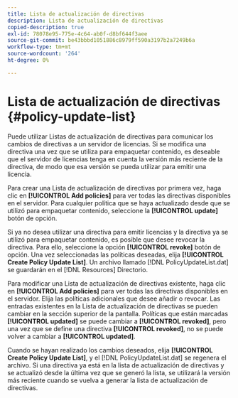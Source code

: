 ```yaml
---
title: Lista de actualización de directivas
description: Lista de actualización de directivas
copied-description: true
exl-id: 78078e95-775e-4c64-ab0f-d8bf644f3aee
source-git-commit: be43bbbd1051886c8979ff590a3197b2a7249b6a
workflow-type: tm+mt
source-wordcount: '264'
ht-degree: 0%

---
```


# Lista de actualización de directivas {#policy-update-list}

Puede utilizar Listas de actualización de directivas para comunicar los cambios de directivas a un servidor de licencias. Si se modifica una directiva una vez que se utiliza para empaquetar contenido, es deseable que el servidor de licencias tenga en cuenta la versión más reciente de la directiva, de modo que esa versión se pueda utilizar para emitir una licencia.

Para crear una Lista de actualización de directivas por primera vez, haga clic en **[!UICONTROL Add policies]** para ver todas las directivas disponibles en el servidor. Para cualquier política que se haya actualizado desde que se utilizó para empaquetar contenido, seleccione la **[!UICONTROL update]** botón de opción.

Si ya no desea utilizar una directiva para emitir licencias y la directiva ya se utilizó para empaquetar contenido, es posible que desee revocar la directiva. Para ello, seleccione la opción **[!UICONTROL revoke]** botón de opción. Una vez seleccionadas las políticas deseadas, elija **[!UICONTROL Create Policy Update List]**. Un archivo llamado [!DNL PolicyUpdateList.dat] se guardarán en el [!DNL Resources] Directorio.

Para modificar una Lista de actualización de directivas existente, haga clic en **[!UICONTROL Add policies]** para ver todas las directivas disponibles en el servidor. Elija las políticas adicionales que desee añadir o revocar. Las entradas existentes en la Lista de actualización de directivas se pueden cambiar en la sección superior de la pantalla. Políticas que están marcadas **[!UICONTROL updated]** se puede cambiar a **[!UICONTROL revoked]**, pero una vez que se define una directiva **[!UICONTROL revoked]**, no se puede volver a cambiar a **[!UICONTROL updated]**.

Cuando se hayan realizado los cambios deseados, elija **[!UICONTROL Create Policy Update List]**, y el [!DNL PolicyUpdateList.dat] se regenera el archivo. Si una directiva ya está en la lista de actualización de directivas y se actualizó desde la última vez que se generó la lista, se utilizará la versión más reciente cuando se vuelva a generar la lista de actualización de directivas.
